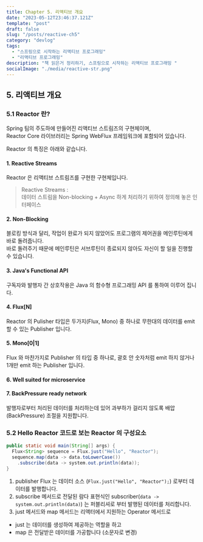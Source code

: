 ```yaml
---
title: Chapter 5. 리액티브 개요 
date: "2023-05-12T23:46:37.121Z"
template: "post"
draft: false
slug: "/posts/reactive-ch5"
category: "devlog"
tags:
  - "스프링으로 시작하는 리액티브 프로그래밍"
  - "리액티브 프로그래밍"
description: "책 읽은거 정리하기, 스프링으로 시작하는 리액티브 프로그래밍 "
socialImage: "./media/reactive-str.png"
---
```


## 5. 리액티브 개요 

### 5.1 Reactor 란?
Spring 팀의 주도하에 만들어진 리액티브 스트림즈의 구현체이며,  
Reactor Core 라이브러리는 Spring WebFlux 프레임워크에 포함되어 있습니다.

Reactor 의 특징은 아래와 같습니다. 

#### 1. Reactive Streams 
Reactor 은 리액티브 스트림즈를 구현한 구현체입니다. 

> Reactive Streams :  
> 데이터 스트림을 Non-blocking + Async 하게 처리하기 위하여 정의해 놓은 인터페이스 

#### 2. Non-Blocking  
블로킹 방식과 달리, 작업이 완료가 되지 않았어도 프로그램의 제어권을 메인루틴에게 바로 돌려줍니다.  
바로 돌려주기 때문에 메인루틴은 서브루틴이 종료되지 않아도 자신이 할 일을 진행할 수 있습니다.

#### 3. Java's Functional API 
구독자와 발행자 간 상호작용은 Java 의 함수형 프로그래밍 API 를 통하여 이루어 집니다. 

#### 4. Flux[N]
Reactor 의 Pulisher 타입은 두가지(Flux, Mono) 중 하나로 무한대의 데이터를 emit 할 수 있는 Publisher 입니다. 

#### 5. Mono[0|1]
Flux 와 마찬가지로 Publisher 의 타입 중 하나로, 괄호 안 숫자처럼 emit 하지 않거나 1개만 emit 하는 Publisher 입니다.

#### 6. Well suited for microservice 

#### 7. BackPressure ready network 
발행자로부터 처리된 데이터를 처리하는데 있어 과부하가 걸리지 않도록 배압(BackPressure) 조절을 지원합니다. 

### 5.2 Hello Reactor 코드로 보는 Reactor 의 구성요소 

~~~java
public static void main(String[] args) {
  Flux<String> sequence = Flux.just("Hello", "Reactor"); 
  sequence.map(data -> data.toLowerCase()) 
    .subscribe(data -> system.out.println(data));
}
~~~

1. publisher Flux 는 데이터 소스 (`Flux.just("Hello", "Reactor");`) 로부터 데이터를 발행합니다.
2. subscribe 메서드로 전달된 람다 표현식인 subscriber(`data -> system.out.println(data)`) 는 퍼블리셔로 부터 발행된 데이터를 처리합니다.
3. just 메서드와 map 메서드는 리액터에서 지원하는 Operator 메서드로
- just 는 데이터를 생성하여 제공하는 역할을 하고
- map 은 전달받은 데이터를 가공합니다 (소문자로 변경)